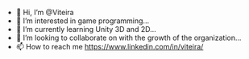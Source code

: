 - 👋 Hi, I’m @Viteira
- 👀 I’m interested in game programming...
- 🌱 I’m currently learning Unity 3D and 2D...
- 💞️ I’m looking to collaborate on with the growth of the organization...
- 📫 How to reach me https://www.linkedin.com/in/viteira/

<!---
Viteira/Viteira is a ✨ special ✨ repository because its `README.md` (this file) appears on your GitHub profile.
You can click the Preview link to take a look at your changes.
--->
